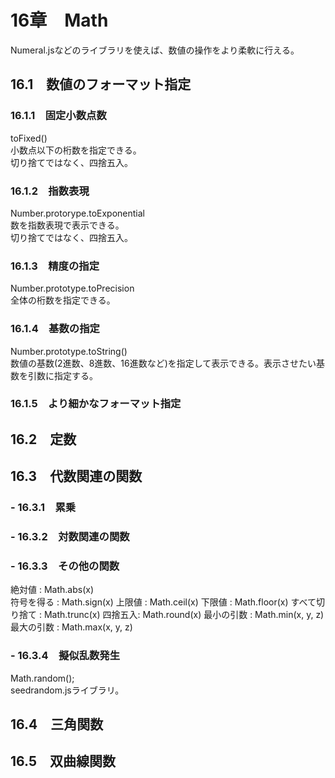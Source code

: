 # 16章　Math
Numeral.jsなどのライブラリを使えば、数値の操作をより柔軟に行える。  

## 16.1　数値のフォーマット指定
### 16.1.1　固定小数点数
toFixed()  
小数点以下の桁数を指定できる。  
切り捨てではなく、四捨五入。  


### 16.1.2　指数表現
Number.protorype.toExponential  
数を指数表現で表示できる。  
切り捨てではなく、四捨五入。  

### 16.1.3　精度の指定
Number.prototype.toPrecision  
全体の桁数を指定できる。  

### 16.1.4　基数の指定
Number.prototype.toString()  
数値の基数(2進数、8進数、16進数など)を指定して表示できる。表示させたい基数を引数に指定する。  

### 16.1.5　より細かなフォーマット指定


## 16.2　定数
## 16.3　代数関連の関数
### - 16.3.1　累乗
### - 16.3.2　対数関連の関数
### - 16.3.3　その他の関数

絶対値 : Math.abs(x)  
符号を得る : Math.sign(x)
上限値 : Math.ceil(x)
下限値 : Math.floor(x)
すべて切り捨て : Math.trunc(x)
四捨五入: Math.round(x)
最小の引数 : Math.min(x, y, z)
最大の引数 : Math.max(x, y, z)


### - 16.3.4　擬似乱数発生
Math.random();  
seedrandom.jsライブラリ。  

## 16.4　三角関数
## 16.5　双曲線関数